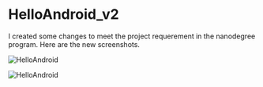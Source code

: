 # HelloAndroid_v2
I created some changes to meet the project requerement in the nanodegree program.
Here are the new screenshots.

![HelloAndroid](https://image.prntscr.com/image/cZorRVouRDmSfDLdSnyBAg.png)

![HelloAndroid](https://image.prntscr.com/image/Hw1F8qkMSv6b766zx2a0Qg.png)
